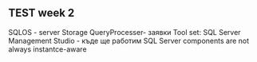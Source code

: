## TEST week 2

SQLOS - server
Storage
QueryProcesser- заявки
Tool set:
SQL Server Management Studio - къде ще работим
SQL Server components are not always instantce-aware 
